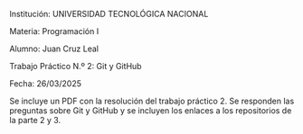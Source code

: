 Institución: UNIVERSIDAD TECNOLÓGICA NACIONAL 

Materia: Programación I 

Alumno: Juan Cruz Leal 

Trabajo Práctico N.º 2: Git y GitHub 

Fecha: 26/03/2025

Se incluye un PDF con la resolución del trabajo práctico 2.
Se responden las preguntas sobre Git y GitHub y se incluyen los enlaces a los repositorios de la parte 2 y 3.
